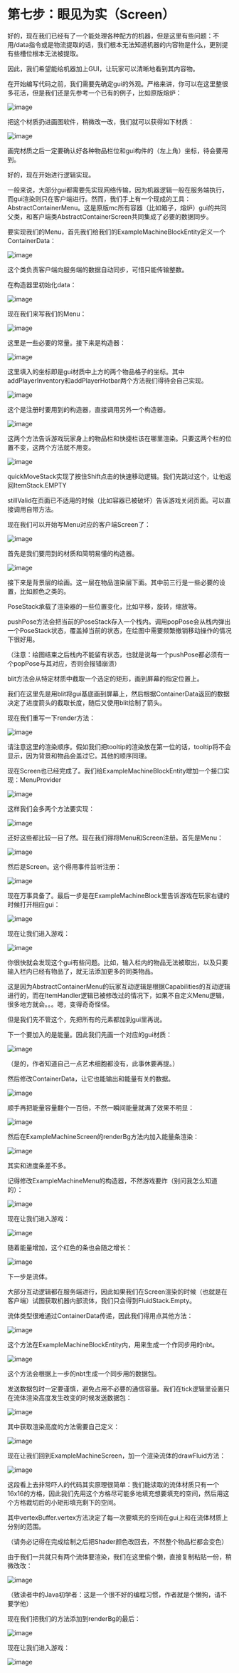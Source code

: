 
# 第七步：眼见为实（Screen）

好的，现在我们已经有了一个能处理各种配方的机器，但是这里有些问题：不用/data指令或是物流提取的话，我们根本无法知道机器的内容物是什么，更别提有些槽位根本无法被提取。

因此，我们希望能给机器加上GUI，让玩家可以清晰地看到其内容物。

在开始编写代码之前，我们需要先确定gui的外观。严格来讲，你可以在这里整很多花活，但是我们还是先参考一个已有的例子，比如原版熔炉：

![image](https://github.com/user-attachments/assets/212c0fa1-5da9-4ff0-bb48-9f10baa89e91)

把这个材质扔进画图软件，稍微改一改，我们就可以获得如下材质：

![image](https://github.com/user-attachments/assets/89d76cb5-5b82-4328-91b9-2150ff4631da)

画完材质之后一定要确认好各种物品栏位和gui构件的（左上角）坐标，待会要用到。

好的，现在开始进行逻辑实现。

一般来说，大部分gui都需要先实现网络传输，因为机器逻辑一般在服务端执行，而gui渲染则只在客户端进行。然而，我们手上有一个现成的工具：AbstractContainerMenu。这是原版mc所有容器（比如箱子，熔炉）gui的共同父类，和客户端类AbstractContainerScreen共同集成了必要的数据同步。

要实现我们的Menu，首先我们给我们的ExampleMachineBlockEntity定义一个ContainerData：

![image](https://github.com/user-attachments/assets/cdd13a8d-1cad-4bea-8197-329adb1e229a)

这个类负责客户端向服务端的数据自动同步，可惜只能传输整数。

在构造器里初始化data：

![image](https://github.com/user-attachments/assets/ca2ba822-69ba-42fa-a31d-f1d8a3843ae7)

现在我们来写我们的Menu：

![image](https://github.com/user-attachments/assets/3d7cd07b-05b1-4102-9801-2706c5029d8d)

这里是一些必要的常量。接下来是构造器：

![image](https://github.com/user-attachments/assets/4decbad7-ffe9-4e9c-894f-fb5ef4bc2b66)

这里填入的坐标即是gui材质中上方的两个物品格子的坐标。其中addPlayerInventory和addPlayerHotbar两个方法我们得待会自己实现。

![image](https://github.com/user-attachments/assets/178db8cb-02ca-4fde-836e-6485ab756270)

这个是注册时要用到的构造器，直接调用另外一个构造器。

![image](https://github.com/user-attachments/assets/f9f8352d-04b9-4e24-b0ef-66da9732cc38)

这两个方法告诉游戏玩家身上的物品栏和快捷栏该在哪里渲染。只要这两个栏的位置不变，这两个方法就不用变。

![image](https://github.com/user-attachments/assets/f5c73e43-1323-4b09-91b0-03b298df3b5a)

quickMoveStack实现了按住Shift点击的快速移动逻辑。我们先跳过这个，让他返回ItemStack.EMPTY

stillValid在页面已不适用的时候（比如容器已被破坏）告诉游戏关闭页面。可以直接调用自带方法。

现在我们可以开始写Menu对应的客户端Screen了：

![image](https://github.com/user-attachments/assets/921186e9-45bb-4eda-a6c1-ec072af922e4)

首先是我们要用到的材质和简明易懂的构造器。

![image](https://github.com/user-attachments/assets/251101c5-f29e-4ef0-a502-9ffcdc235a8e)

接下来是背景层的绘画。这一层在物品渲染层下面。其中前三行是一些必要的设置，比如颜色之类的。

PoseStack承载了渲染器的一些位置变化，比如平移，旋转，缩放等。

pushPose方法会把当前的PoseStack存入一个栈内。调用popPose会从栈内弹出一个PoseStack状态，覆盖掉当前的状态，在绘图中需要频繁撤销移动操作的情况下很好用。

（注意：绘图结束之后栈内不能留有状态，也就是说每一个pushPose都必须有一个popPose与其对应，否则会报错崩溃）

blit方法会从特定材质中截取一个选定的矩形，画到屏幕的指定位置上。

我们在这里先是用blit将gui基底画到屏幕上，然后根据ContainerData返回的数据决定了进度箭头的截取长度，随后又使用blit绘制了箭头。

现在我们重写一下render方法：

![image](https://github.com/user-attachments/assets/0d34426a-5a86-4a30-a0c5-f6cf03ac5d91)

请注意这里的渲染顺序。假如我们把tooltip的渲染放在第一位的话，tooltip将不会显示，因为背景和物品会盖过它。其他的顺序同理。

现在Screen也已经完成了。我们给ExampleMachineBlockEntity增加一个接口实现：MenuProvider

![image](https://github.com/user-attachments/assets/b7ee7f50-4675-43b0-aa42-5b90f4c32997)

这样我们会多两个方法要实现：

![image](https://github.com/user-attachments/assets/203bbd25-4013-4c26-b6e1-5f710e596c4f)

还好这些都比较一目了然。现在我们得将Menu和Screen注册。首先是Menu：

![image](https://github.com/user-attachments/assets/b17ce1aa-827f-4a35-9e91-0cd05482921e)

然后是Screen。这个得用事件监听注册：

![image](https://github.com/user-attachments/assets/ca8553d4-d038-4a2c-ae83-fa23400ccb9e)

现在万事具备了。最后一步是在ExampleMachineBlock里告诉游戏在玩家右键的时候打开相应gui：

![image](https://github.com/user-attachments/assets/01cf998c-6f59-46f7-97ae-81d92d9866c5)

现在让我们进入游戏：

![image](https://github.com/user-attachments/assets/8935beab-fe96-48d0-a32d-5c112c7d90ca)

你很快就会发现这个gui有些问题。比如，输入栏内的物品无法被取出，以及只要输入栏内已经有物品了，就无法添加更多的同类物品。

这是因为AbstractContainerMenu的玩家互动逻辑是根据Capabilities的互动逻辑进行的，而在ItemHandler逻辑已被修改过的情况下，如果不自定义Menu逻辑，很多地方就会。。。嗯，变得奇奇怪怪。

但是我们先不管这个，先把所有的元素都加到gui里再说。

下一个要加入的是能量。因此我们先画一个对应的gui材质：

![image](https://github.com/user-attachments/assets/d7635cd6-f20c-47d9-9dad-7dd149f02bea)

（是的，作者知道自己一点艺术细胞都没有，此事休要再提。）

然后修改ContainerData，让它也能输出和能量有关的数据。

![image](https://github.com/user-attachments/assets/d2217dcd-0d95-4250-a115-5636aac9e500)

顺手再把能量容量翻个一百倍，不然一瞬间能量就满了效果不明显：

![image](https://github.com/user-attachments/assets/f93c4b0b-9153-4dd7-8643-cb87f2d43d58)

然后在ExampleMachineScreen的renderBg方法内加入能量条渲染：

![image](https://github.com/user-attachments/assets/4cd666d9-0515-4218-9f8c-ef9fdf8dece1)

其实和进度条差不多。

记得修改ExampleMachineMenu的构造器，不然游戏要炸（别问我怎么知道的）：

![image](https://github.com/user-attachments/assets/b04c180f-5633-48bc-af56-33c255d43ab7)

现在让我们进入游戏：

![image](https://github.com/user-attachments/assets/fac106a2-08b2-45b4-a7af-fd6a783735bc)

随着能量增加，这个红色的条也会随之增长：

![image](https://github.com/user-attachments/assets/8cb10aa6-f778-4ff9-a934-ec869a8bdb42)

下一步是流体。

大部分互动逻辑都在服务端进行，因此如果我们在Screen渲染的时候（也就是在客户端）试图获取机器内部流体，我们只会得到FluidStack.Empty。

流体类型很难通过ContainerData传递，因此我们得用点其他方法：

![image](https://github.com/user-attachments/assets/03157591-1060-425f-81de-22617089b69c)

这个方法在ExampleMachineBlockEntity内，用来生成一个作同步用的nbt。

![image](https://github.com/user-attachments/assets/86b804ec-45d3-4328-ac6f-e5a74238bd43)

这个方法会根据上一步的nbt生成一个同步用的数据包。

发送数据包时一定要谨慎，避免占用不必要的通信容量。我们在tick逻辑里设置只在流体渲染高度发生改变的时候发送数据包：

![image](https://github.com/user-attachments/assets/cc0be23f-ba06-4152-a50b-aa981e3e4a50)

其中获取渲染高度的方法需要自己定义：

![image](https://github.com/user-attachments/assets/a7d7796e-d58d-4dcd-ab68-9cf64e256f0c)

现在让我们回到ExampleMachineScreen，加一个渲染流体的drawFluid方法：

![image](https://github.com/user-attachments/assets/4a9c080d-0487-45a9-9d98-60d064402198)

这段看上去非常吓人的代码其实原理很简单：我们能读取的流体材质只有一个16x16的方格，因此我们先用这个方格尽可能多地填充想要填充的空间，然后用这个方格裁切后的小矩形填充剩下的空间。

其中vertexBuffer.vertex方法决定了每一次要填充的空间在gui上和在流体材质上分别的范围。

（请务必记得在完成绘制之后把Shader颜色改回去，不然整个物品栏都会变色）

由于我们一共就只有两个流体要渲染，我们在这里偷个懒，直接复制粘贴一份，稍微改改：

![image](https://github.com/user-attachments/assets/7e5a4ced-2ac5-48b2-87b9-e5fd9e23b616)

（致读者中的Java初学者：这是一个很不好的编程习惯，作者就是个懒狗，请不要学他）

现在我们把我们的方法添加到renderBg的最后：

![image](https://github.com/user-attachments/assets/3ce966c1-ce9b-4d8a-876d-995eadc47c6e)

现在让我们进入游戏：

![image](https://github.com/user-attachments/assets/75522ac6-43cc-4559-82ed-c4233c4d9f4e)





